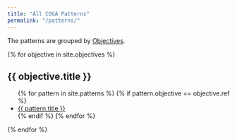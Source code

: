 ```yaml
---
title: "All COGA Patterns"
permalink: "/patterns/"
---
```


The patterns are grouped by <a href="{{ '/objectives' | relative_url'}}">Objectives</a>.

{% for objective in site.objectives %}
  <h2>{{ objective.title }}</h2>
  <ul>
  {% for pattern in site.patterns %}
    {% if pattern.objective == objective.ref %}
    <li><a href="{{ pattern.url | relative_url }}">{{ pattern.title }}</a></li>
    {% endif %}
  {% endfor %}
  </ul>
{% endfor %}
